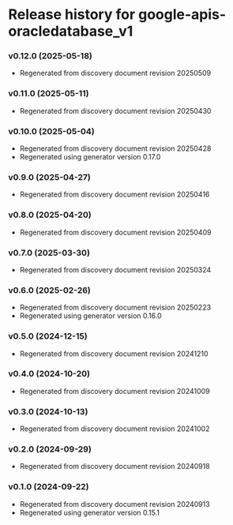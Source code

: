 # Release history for google-apis-oracledatabase_v1

### v0.12.0 (2025-05-18)

* Regenerated from discovery document revision 20250509

### v0.11.0 (2025-05-11)

* Regenerated from discovery document revision 20250430

### v0.10.0 (2025-05-04)

* Regenerated from discovery document revision 20250428
* Regenerated using generator version 0.17.0

### v0.9.0 (2025-04-27)

* Regenerated from discovery document revision 20250416

### v0.8.0 (2025-04-20)

* Regenerated from discovery document revision 20250409

### v0.7.0 (2025-03-30)

* Regenerated from discovery document revision 20250324

### v0.6.0 (2025-02-26)

* Regenerated from discovery document revision 20250223
* Regenerated using generator version 0.16.0

### v0.5.0 (2024-12-15)

* Regenerated from discovery document revision 20241210

### v0.4.0 (2024-10-20)

* Regenerated from discovery document revision 20241009

### v0.3.0 (2024-10-13)

* Regenerated from discovery document revision 20241002

### v0.2.0 (2024-09-29)

* Regenerated from discovery document revision 20240918

### v0.1.0 (2024-09-22)

* Regenerated from discovery document revision 20240913
* Regenerated using generator version 0.15.1

